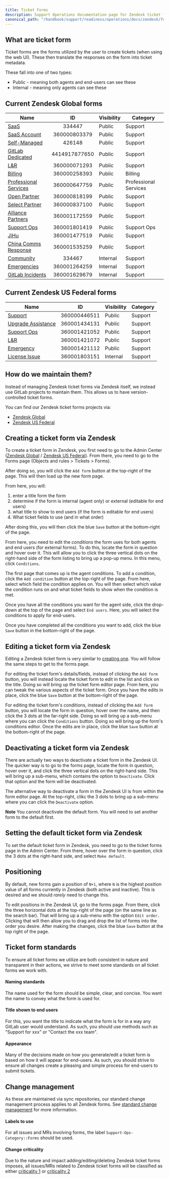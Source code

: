 ```yaml
---
title: Ticket Forms
description: Support Operations documentation page for Zendesk ticket forms
canonical_path: "/handbook/support/readiness/operations/docs/zendesk/forms"
---
```


## What are ticket form

Ticket forms are the forms utilized by the user to create tickets (when using the web UI). These then translate the responses on the form into ticket metadata.

These fall into one of two types:

- Public - meaning both agents and end-users can see these
- Internal - meaning only agents can see these

## Current Zendesk Global forms

| Name                                                                                           | ID            | Visibility | Category              |
|------------------------------------------------------------------------------------------------|:-------------:|------------|-----------------------|
| [SaaS](https://gitlab.zendesk.com/agent/admin/ticket_forms/edit/334447)                        | 334447        | Public     | Support               |
| [SaaS Account](https://gitlab.zendesk.com/agent/admin/ticket_forms/edit/360000803379)          | 360000803379  | Public     | Support               |
| [Self-Managed](https://gitlab.zendesk.com/agent/admin/ticket_forms/edit/426148)                | 426148        | Public     | Support               |
| [GitLab Dedicated](https://gitlab.zendesk.com/agent/admin/ticket_forms/edit/4414917877650)     | 4414917877650 | Public     | Support               |
| [L&R](https://gitlab.zendesk.com/agent/admin/ticket_forms/edit/360000071293)                   | 360000071293  | Public     | Support               |
| [Billing](https://gitlab.zendesk.com/agent/admin/ticket_forms/edit/360000258393)               | 360000258393  | Public     | Billing               |
| [Professional Services](https://gitlab.zendesk.com/agent/admin/ticket_forms/edit/360000647759) | 360000647759  | Public     | Professional Services |
| [Open Partner](https://gitlab.zendesk.com/agent/admin/ticket_forms/edit/360000818199)          | 360000818199  | Public     | Support               |
| [Select Partner](https://gitlab.zendesk.com/agent/admin/ticket_forms/edit/360000837100)        | 360000837100  | Public     | Support               |
| [Alliance Partners](https://gitlab.zendesk.com/agent/admin/ticket_forms/edit/360001172559)     | 360001172559  | Public     | Support               |
| [Support Ops](https://gitlab.zendesk.com/agent/admin/ticket_forms/edit/360001801419)           | 360001801419  | Public     | Support Ops           |
| [JiHu](https://gitlab.zendesk.com/agent/admin/ticket_forms/edit/360001477519)                  | 360001477519  | Public     | Support               |
| [China Comms Response](https://gitlab.zendesk.com/agent/admin/ticket_forms/edit/360001535259)  | 360001535259  | Public     | Support               |
| [Community](https://gitlab.zendesk.com/agent/admin/ticket_forms/edit/334467)                   | 334467        | Internal   | Support               |
| [Emergencies](https://gitlab.zendesk.com/agent/admin/ticket_forms/edit/360001264259)           | 360001264259  | Internal   | Support               |
| [GitLab Incidents](https://gitlab.zendesk.com/agent/admin/ticket_forms/edit/360001629679)      | 360001629679  | Internal   | Support               |

## Current Zendesk US Federal forms

| Name                                                                                                                        | ID           | Visibility | Category |
|-----------------------------------------------------------------------------------------------------------------------------|:------------:|------------|----------|
| [Support](https://gitlab-federal-support.zendesk.com/admin/objects-rules/tickets/ticket-forms/edit/360000446511)            | 360000446511 | Public     | Support  |
| [Upgrade Assistance](https://gitlab-federal-support.zendesk.com/admin/objects-rules/tickets/ticket-forms/edit/360001434131) | 360001434131 | Public     | Support  |
| [Support Ops](https://gitlab-federal-support.zendesk.com/admin/objects-rules/tickets/ticket-forms/edit/360001421052)        | 360001421052 | Public     | Support  |
| [L&R](https://gitlab-federal-support.zendesk.com/admin/objects-rules/tickets/ticket-forms/edit/360001421072)                | 360001421072 | Public     | Support  |
| [Emergency](https://gitlab-federal-support.zendesk.com/admin/objects-rules/tickets/ticket-forms/edit/360001421112)          | 360001421112 | Public     | Support  |
| [License Issue](https://gitlab-federal-support.zendesk.com/admin/objects-rules/tickets/ticket-forms/edit/360001803151)      | 360001803151 | Internal   | Support  |

## How do we maintain them?

Instead of managing Zendesk ticket forms via Zendesk itself, we instead use
GitLab projects to maintain them. This allows us to have version-controlled
ticket forms.

You can find our Zendesk ticket forms projects via:

- [Zendesk Global](https://gitlab.com/gitlab-com/support/support-ops/zendesk-global/ticket-forms-and-fields)
- [Zendesk US Federal](https://gitlab.com/gitlab-com/support/support-ops/zendesk-us-federal/ticket-forms-and-fields)

## Creating a ticket form via Zendesk

To create a ticket form in Zendesk, you first need to go to the Admin Center
([Zendesk Global](https://gitlab.zendesk.com/admin/) /
[Zendesk US Federal](https://gitlab-federal-support.zendesk.com/admin/)). From
there, you need to go to the Forms page (Objects and rules > Tickets >
Forms).

After doing so, you will click the `Add form` button at the top-right of the
page. This will then load up the new form page.

From here, you will:

1. enter a title form the form
1. determine if the form is internal (agent only) or external (editable for end
   users)
1. what title to show to end users (if the form is editable for end users)
1. What ticket fields to use (and in what order)

After doing this, you will then click the blue `Save` button at the bottom-right
of the page.

From here, you need to edit the *conditions* the form uses for both agents and
end users (for external forms). To do this, locate the form in question and
hover over it. This will allow you to click the three vertical dots on the
right-hand side of the form listing to bring up a pop-up menu. In this menu,
click `Conditions`.

The first page that comes up is the agent conditions. To add a condition, click
the `Add condition` button at the top-right of the page. From here, select which
field the condition applies on. You will then select which value the condition
runs on and what ticket fields to show when the condition is met.

Once you have all the conditions you want for the agent side, click the
drop-down at the top of the page and select `End users`. Here, you will select
the conditions to apply for end-users.

Once you have completed all the conditions you want to add, click the blue
`Save` button in the bottom-right of the page.

## Editing a ticket form via Zendesk

Editing a Zendesk ticket form is very similar to
[creating one](#creating-a-ticket-form-via-zendesk). You will follow the same
steps to get to the forms page.

For editing the ticket form's details/fields, instead of clicking the `Add form`
button, you will instead locate the ticket form to edit in the list and click on
the title. Doing so will bring up the ticket form editor page. From here, you can tweak the
various aspects of the ticket form. Once you have the edits in place, click the
blue `Save` button at the bottom-right of the page.

For editing the ticket form's conditions, instead of clicking the `Add form`
button, you will locate the form in question, hover over the name, and then
click the 3 dots at the far-right side. Doing so will bring up a sub-menu where
you can click the `Conditions` button. Doing so will bring up the form's
conditions editor. Once the edits are in place, click the blue `Save` button at
the bottom-right of the page.

## Deactivating a ticket form via Zendesk

There are actually two ways to deactivate a ticket form in the Zendesk UI. The
quicker way is to go to the forms page, locate the form in question, hover
over it, and click the three vertical dots on the right-hand side. This will
bring up a sub-menu, which contains the option to `Deactivate`. Click that
option and the form will be deactivated.

The alternative way to deactivate a form in the Zendesk UI is from within the
form editor page. At the top-right, clikc the 3 dots to bring up a sub-menu
where you can click the `Deactivate` option.

**Note** You cannot deactivate the default form. You will need to set another
form to the default first.

## Setting the default ticket form via Zendesk

To set the default ticket form in Zendesk, you need to go to the ticket forms
page in the Admin Center. From there, hover over the form in question, click the
3 dots at the right-hand side, and select `Make default`.

## Positioning

By default, new forms gain a position of `N+1`, where `N` is the highest
position value of all forms currently in Zendesk (both active and inactive).
This is desired and we should *rarely* need to change this.

To edit positions in the Zendesk UI, go to the forms page. From there, click the
three horizontal dots at the top-right of the page (on the same line as the
search bar). That will bring up a sub-menu with the option `Edit order.`
Clicking that will then allow you to drag and drop the list of forms into the
order you desire. After making the changes, click the blue `Save` button at the
top right of the page.

## Ticket form standards

To ensure all ticket forms we utilize are both consistent in nature and
transparent in their actions, we strive to meet some standards on all
ticket forms we work with.

#### Naming standards

The name used for the form should be simple, clear, and concise. You want the
name to convey what the form is used for.

#### Title shown to end users

For this, you want the title to indicate what the form is for in a way any
GitLab user would understand. As such, you should use methods such as "Support
for xxx" or "Contact the xxx team".

#### Appearance

Many of the decisions made on how you generate/edit a ticket form is based on
how it will appear for end-users. As such, you should strive to ensure all
changes create a pleasing and simple process for end-users to submit tickets.

## Change management

As these are maintained via sync repositories, our standard change management
process applies to all Zendesk forms. See
[standard change management](/handbook/support/readiness/operations/docs/change_management#standard-change-management)
for more information.

#### Labels to use

For all issues and MRs involving forms, the label
`Support-Ops-Category::Forms` should be used.

#### Change criticality

Due to the nature and impact adding/editing/deleting Zendesk ticket forms
imposes, all issues/MRs related to Zendesk ticket forms will be classified as
either
[criticality 1](/handbook/support/readiness/operations/docs/change_criticalities#criticality-1)
or
[criticality 2](/handbook/support/readiness/operations/docs/change_criticalities#criticality-2)
